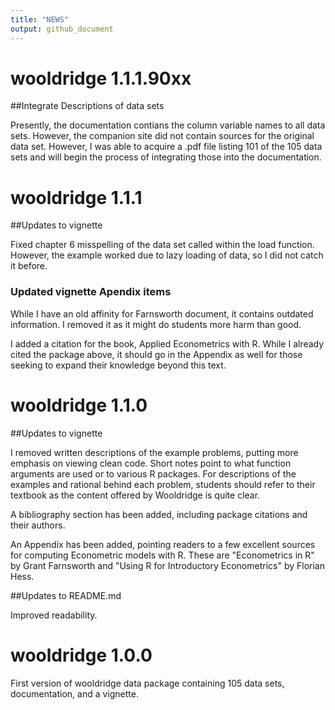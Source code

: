 ```yaml
---
title: "NEWS"
output: github_document
---
```


# wooldridge 1.1.1.90xx

##Integrate Descriptions of data sets

Presently, the documentation contians the column variable names to all data sets.
However, the companion site did not contain sources for the original data set.
However, I was able to acquire a .pdf file listing 101 of the 105 data sets and will begin the process of integrating those into the documentation. 


# wooldridge 1.1.1

##Updates to vignette

Fixed chapter 6 misspelling of the data set called within the load function. However, the example worked due to lazy loading of data, so I did not catch it before.

### Updated vignette Apendix items

While I have an old affinity for Farnsworth document, it contains outdated information. I removed it as it might do students more harm than good.

I added a citation for the book, Applied Econometrics with R. While I already cited the package above, it should go in the Appendix as well for those seeking to expand their knowledge beyond this text. 


# wooldridge 1.1.0

##Updates to vignette

I removed written descriptions of the example problems, putting more emphasis on viewing clean code. Short notes point to what function arguments are used or to various R packages. For descriptions of the examples and rational behind each problem, students should refer to their textbook as the content offered by Wooldridge is quite clear.

A bibliography section has been added, including package citations and their authors.

An Appendix has been added, pointing readers to a few excellent sources for computing Econometric models with R. These are "Econometrics in R" by Grant Farnsworth and "Using R for Introductory Econometrics" by Florian Hess.

##Updates to README.md 

Improved readability.


# wooldridge 1.0.0

First version of wooldridge data package containing 105 data sets, documentation, and a vignette.

